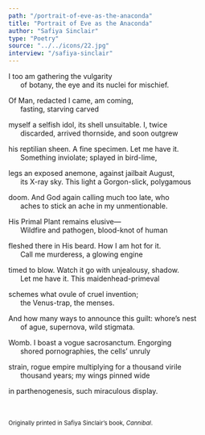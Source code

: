 ```yaml
---
path: "/portrait-of-eve-as-the-anaconda"
title: "Portrait of Eve as the Anaconda"
author: "Safiya Sinclair"
type: "Poetry"
source: "../../icons/22.jpg"
interview: "/safiya-sinclair"
---
```


I too am gathering the vulgarity<br />
&nbsp;&nbsp;&nbsp;&nbsp;&nbsp;&nbsp;of botany, the eye and its nuclei for mischief.

Of Man, redacted I came, am coming,<br />
&nbsp;&nbsp;&nbsp;&nbsp;&nbsp;&nbsp;fasting, starving carved

myself a selfish idol, its shell unsuitable. I, twice<br />
&nbsp;&nbsp;&nbsp;&nbsp;&nbsp;&nbsp;discarded, arrived thornside, and soon outgrew

his reptilian sheen. A fine specimen. Let me have it.<br />
&nbsp;&nbsp;&nbsp;&nbsp;&nbsp;&nbsp;Something inviolate; splayed in bird-lime,

legs an exposed anemone, against jailbait August,<br />
&nbsp;&nbsp;&nbsp;&nbsp;&nbsp;&nbsp;its X-ray sky. This light a Gorgon-slick, polygamous

doom. And God again calling much too late, who<br />
&nbsp;&nbsp;&nbsp;&nbsp;&nbsp;&nbsp;aches to stick an ache in my unmentionable.

His Primal Plant remains elusive—<br />
&nbsp;&nbsp;&nbsp;&nbsp;&nbsp;&nbsp;Wildfire and pathogen, blood-knot of human

fleshed there in His beard. How I am hot for it.<br />
&nbsp;&nbsp;&nbsp;&nbsp;&nbsp;&nbsp;Call me murderess, a glowing engine

timed to blow. Watch it go with unjealousy, shadow.<br />
&nbsp;&nbsp;&nbsp;&nbsp;&nbsp;&nbsp;Let me have it. This maidenhead-primeval

schemes what ovule of cruel invention;<br />
&nbsp;&nbsp;&nbsp;&nbsp;&nbsp;&nbsp;the Venus-trap, the menses.

And how many ways to announce this guilt: whore’s nest<br />
&nbsp;&nbsp;&nbsp;&nbsp;&nbsp;&nbsp;of ague, supernova, wild stigmata.

Womb. I boast a vogue sacrosanctum. Engorging<br />
&nbsp;&nbsp;&nbsp;&nbsp;&nbsp;&nbsp;shored pornographies, the cells’ unruly

strain, rogue empire multiplying for a thousand virile<br />
&nbsp;&nbsp;&nbsp;&nbsp;&nbsp;&nbsp;thousand years; my wings pinned wide

in parthenogenesis, such miraculous display.


<br /><br />
<small>Originally printed in Safiya Sinclair’s book, *Cannibal*.</small>
